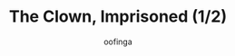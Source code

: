 ---
media: "images/rounds/round_4_2/imprisoned_clown_1.png"
media_type: image
title: The Clown, Imprisoned (1/2)
author: oofinga
desc: Imprisoned aboard the Korolev for excessive tomfoolery, the Clown seeks the help of Captain Cassiana Zephetta.
---